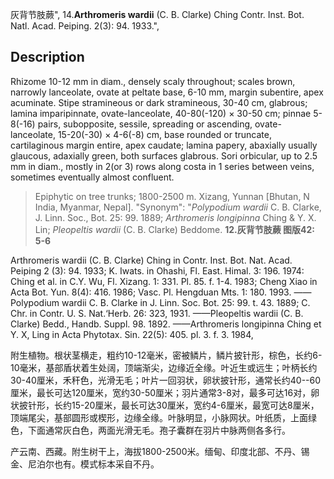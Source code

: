 灰背节肢蕨",
14.**Arthromeris wardii** (C. B. Clarke) Ching Contr. Inst. Bot. Natl. Acad. Peiping. 2(3): 94. 1933.",

## Description
Rhizome 10-12 mm in diam., densely scaly throughout; scales brown, narrowly lanceolate, ovate at peltate base, 6-10 mm, margin subentire, apex acuminate. Stipe stramineous or dark stramineous, 30-40 cm, glabrous; lamina imparipinnate, ovate-lanceolate, 40-80(-120) × 30-50 cm; pinnae 5-8(-16) pairs, subopposite, sessile, spreading or ascending, ovate-lanceolate, 15-20(-30) × 4-6(-8) cm, base rounded or truncate, cartilaginous margin entire, apex caudate; lamina papery, abaxially usually glaucous, adaxially green, both surfaces glabrous. Sori orbicular, up to 2.5 mm in diam., mostly in 2(or 3) rows along costa in 1 series between veins, sometimes eventually almost confluent.

> Epiphytic on tree trunks; 1800-2500 m. Xizang, Yunnan [Bhutan, N India, Myanmar, Nepal].
  "Synonym": "*Polypodium wardii* C. B. Clarke, J. Linn. Soc., Bot. 25: 99. 1889; *Arthromeris longipinna* Ching &amp; Y. X. Lin; *Pleopeltis wardii* (C. B. Clarke) Beddome.
**12.灰背节肢蕨 图版42: 5-6**

Arthromeris wardii (C. B. Clarke) Ching in Contr. Inst. Bot. Nat. Acad. Peiping 2 (3): 94. 1933; K. Iwats. in Ohashi, Fl. East. Himal. 3: 196. 1974: Ching et al. in C.Y. Wu, Fl. Xizang. 1: 331. Pl. 85. f. 1-4. 1983; Cheng Xiao in Acta Bot. Yun. 8(4): 416. 1986; Vasc. Pl. Hengduan Mts. 1: 180. 1993. ——Polypodium wardii C. B. Clarke in J. Linn. Soc. Bot. 25: 99. t. 43. 1889; C. Chr. in Contr. U. S. Nat.‘Herb. 26: 323, 1931. ——Pleopeltis wardii (C. B. Clarke) Bedd., Handb. Suppl. 98. 1892. ——Arthromeris longipinna Ching et Y. X, Ling in Acta Phytotax. Sin. 22(5): 405. pl. 3. f. 3. 1984,

附生植物。根状茎横走，粗约10-12毫米，密被鳞片，鳞片披针形，棕色，长约6-10毫米，基部盾状着生处阔，顶端渐尖，边缘近全缘。叶近生或远生；叶柄长约30-40厘米，禾秆色，光滑无毛；叶片一回羽状，卵状披针形，通常长约40--60厘米，最长可达120厘米，宽约30-50厘米；羽片通常3-8对，最多可达16对，卵状披针形，长约15-20厘米，最长可达30厘米，宽约4-6厘米，最宽可达8厘米，顶端尾尖，基部圆形或楔形，边缘全缘。叶脉明显，小脉网状。叶纸质，上面绿色，下面通常灰白色，两面光滑无毛。孢子囊群在羽片中脉两侧各多行。

产云南、西藏。附生树干上，海拔1800-2500米。缅甸、印度北部、不丹、锡金、尼泊尔也有。模式标本采自不丹。
